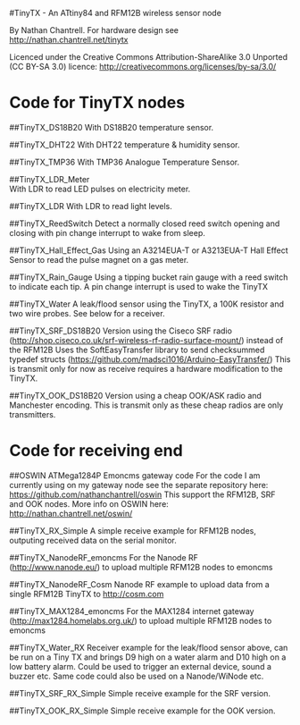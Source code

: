 #TinyTX - An ATtiny84 and RFM12B wireless sensor node

By Nathan Chantrell. For hardware design see http://nathan.chantrell.net/tinytx

Licenced under the Creative Commons Attribution-ShareAlike 3.0 Unported (CC BY-SA 3.0) licence: http://creativecommons.org/licenses/by-sa/3.0/

# Code for TinyTX nodes

##TinyTX_DS18B20
With DS18B20 temperature sensor. 


##TinyTX_DHT22
With DHT22 temperature & humidity sensor.


##TinyTX_TMP36
With TMP36 Analogue Temperature Sensor.


##TinyTX_LDR_Meter  
With LDR to read LED pulses on electricity meter.


##TinyTX_LDR 
With LDR to read light levels.


##TinyTX_ReedSwitch
Detect a normally closed reed switch opening and closing with pin change interrupt to wake from sleep.


##TinyTX_Hall_Effect_Gas
Using an A3214EUA-T or A3213EUA-T Hall Effect Sensor to read the pulse magnet on a gas meter.


##TinyTX_Rain_Gauge
Using a tipping bucket rain gauge with a reed switch to indicate each tip. A pin change interrupt is used to wake the TinyTX


##TinyTX_Water
A leak/flood sensor using the TinyTX, a 100K resistor and two wire probes. See below for a receiver.


##TinyTX_SRF_DS18B20
Version using the Ciseco SRF radio (http://shop.ciseco.co.uk/srf-wireless-rf-radio-surface-mount/) instead of the RFM12B
Uses the SoftEasyTransfer library to send checksummed typedef structs (https://github.com/madsci1016/Arduino-EasyTransfer/)
This is transmit only for now as receive requires a hardware modification to the TinyTX.

##TinyTX_OOK_DS18B20
Version using a cheap OOK/ASK radio and Manchester encoding.
This is transmit only as these cheap radios are only transmitters.


# Code for receiving end

##OSWIN ATMega1284P Emoncms gateway code
For the code I am currently using on my gateway node see the separate repository here:
https://github.com/nathanchantrell/oswin
This support the RFM12B, SRF and OOK nodes.
More info on OSWIN here: http://nathan.chantrell.net/oswin/

##TinyTX_RX_Simple
A simple receive example for RFM12B nodes, outputing received data on the serial monitor. 

##TinyTX_NanodeRF_emoncms
For the Nanode RF (http://www.nanode.eu/) to upload multiple RFM12B nodes to emoncms

##TinyTX_NanodeRF_Cosm
Nanode RF example to upload data from a single RFM12B TinyTX to http://cosm.com

##TinyTX_MAX1284_emoncms
For the MAX1284 internet gateway (http://max1284.homelabs.org.uk/) to upload multiple RFM12B nodes to emoncms

##TinyTX_Water_RX
Receiver example for the leak/flood sensor above, can be run on a Tiny TX and brings D9 high on a water alarm and D10 high on a low battery alarm. Could be used to trigger an external device, sound a buzzer etc. Same code could also be used on a Nanode/WiNode etc.

##TinyTX_SRF_RX_Simple
Simple receive example for the SRF version.

##TinyTX_OOK_RX_Simple
Simple receive example for the OOK version.
